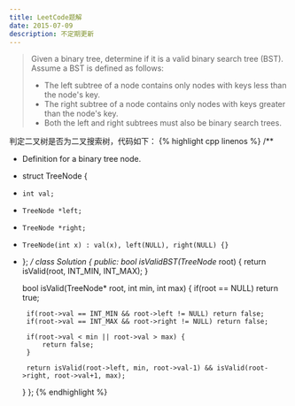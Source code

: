 ```yaml
---
title: LeetCode题解
date: 2015-07-09
description: 不定期更新
---
```


> Given a binary tree, determine if it is a valid binary search tree
> (BST). Assume a BST is defined as follows: 
>- The left subtree of a node contains only nodes with keys less than the node's key. 
>- The right subtree of a node contains only nodes with keys greater than the node's key. 
>- Both the left and right subtrees must also be binary search trees.

判定二叉树是否为二叉搜索树，代码如下：
{% highlight cpp linenos %}
/**
 * Definition for a binary tree node.
 * struct TreeNode {
 *     int val;
 *     TreeNode *left;
 *     TreeNode *right;
 *     TreeNode(int x) : val(x), left(NULL), right(NULL) {}
 * };
 */
class Solution {
public:
    bool isValidBST(TreeNode* root) {
         return isValid(root, INT_MIN, INT_MAX);
     }
    
    bool isValid(TreeNode* root, int min, int max) {
        if(root == NULL) return true;
        
        if(root->val == INT_MIN && root->left != NULL) return false;
        if(root->val == INT_MAX && root->right != NULL) return false;
        
        if(root->val < min || root->val > max) {
            return false;
        }
        
        return isValid(root->left, min, root->val-1) && isValid(root->right, root->val+1, max);
    }
};
{% endhighlight %}


